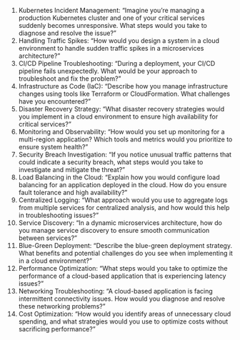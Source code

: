 
1. Kubernetes Incident Management:
“Imagine you’re managing a production Kubernetes cluster and one of your critical services suddenly becomes unresponsive. What steps would you take to diagnose and resolve the issue?”
 2. Handling Traffic Spikes:
“How would you design a system in a cloud environment to handle sudden traffic spikes in a microservices architecture?”
 3. CI/CD Pipeline Troubleshooting:
“During a deployment, your CI/CD pipeline fails unexpectedly. What would be your approach to troubleshoot and fix the problem?”
 4. Infrastructure as Code (IaC):
“Describe how you manage infrastructure changes using tools like Terraform or CloudFormation. What challenges have you encountered?”
 5. Disaster Recovery Strategy:
“What disaster recovery strategies would you implement in a cloud environment to ensure high availability for critical services?”
 6. Monitoring and Observability:
“How would you set up monitoring for a multi-region application? Which tools and metrics would you prioritize to ensure system health?”
 7. Security Breach Investigation:
“If you notice unusual traffic patterns that could indicate a security breach, what steps would you take to investigate and mitigate the threat?”
 8. Load Balancing in the Cloud:
“Explain how you would configure load balancing for an application deployed in the cloud. How do you ensure fault tolerance and high availability?”
 9. Centralized Logging:
“What approach would you use to aggregate logs from multiple services for centralized analysis, and how would this help in troubleshooting issues?”
 10. Service Discovery:
“In a dynamic microservices architecture, how do you manage service discovery to ensure smooth communication between services?”
 11. Blue-Green Deployment:
“Describe the blue-green deployment strategy. What benefits and potential challenges do you see when implementing it in a cloud environment?”
 12. Performance Optimization:
“What steps would you take to optimize the performance of a cloud-based application that is experiencing latency issues?”
 13. Networking Troubleshooting:
“A cloud-based application is facing intermittent connectivity issues. How would you diagnose and resolve these networking problems?”
 14. Cost Optimization:
“How would you identify areas of unnecessary cloud spending, and what strategies would you use to optimize costs without sacrificing performance?”
